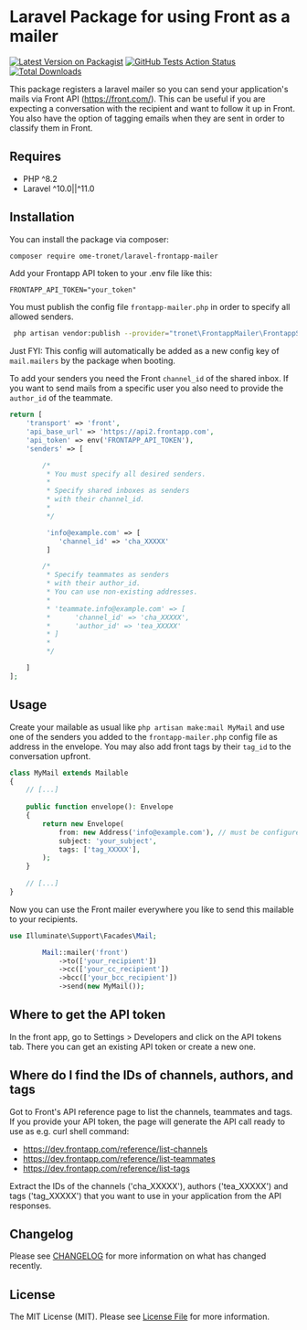 # Laravel Package for using Front as a mailer

[![Latest Version on Packagist](https://img.shields.io/packagist/v/ome-tronet/laravel-frontapp-mailer.svg?style=flat-square)](https://packagist.org/packages/ome-tronet/laravel-frontapp-mailer)
[![GitHub Tests Action Status](https://img.shields.io/github/actions/workflow/status/ome-tronet/laravel-frontapp-mailer/run-tests.yml?branch=main&label=tests&style=flat-square)](https://github.com/ome-tronet/laravel-frontapp-mailer/actions?query=workflow%3Arun-tests+branch%3Amain)
[![Total Downloads](https://img.shields.io/packagist/dt/ome-tronet/laravel-frontapp-mailer.svg?style=flat-square)](https://packagist.org/packages/ome-tronet/laravel-frontapp-mailer)

This package registers a laravel mailer so you can send your application's mails via Front API (https://front.com/). This can be useful if you are expecting a conversation with the recipient and want to follow it up in Front. You also have the option of tagging emails when they are sent in order to classify them in Front.

## Requires

- PHP ^8.2
- Laravel ^10.0||^11.0

## Installation

You can install the package via composer:

```bash
composer require ome-tronet/laravel-frontapp-mailer
```
Add your Frontapp API token to your .env file like this:

```dotenv
FRONTAPP_API_TOKEN="your_token"
```

You must publish the config file `frontapp-mailer.php` in order to specify all allowed senders.

```bash
 php artisan vendor:publish --provider="tronet\FrontappMailer\FrontappServiceProvider"
```
Just FYI: This config will automatically be added as a new config key of `mail.mailers` by the package when booting.

To add your senders you need the Front `channel_id` of the shared inbox. If you want to send mails from a specific user you also need to provide the `author_id` of the teammate.

```php
return [
    'transport' => 'front',
    'api_base_url' => 'https://api2.frontapp.com',
    'api_token' => env('FRONTAPP_API_TOKEN'),
    'senders' => [

        /*
         * You must specify all desired senders.
         *
         * Specify shared inboxes as senders
         * with their channel_id.
         *
         */

         'info@example.com' => [
            'channel_id' => 'cha_XXXXX'
         ]

        /*
         * Specify teammates as senders
         * with their author_id.
         * You can use non-existing addresses.
         *
         * 'teammate.info@example.com' => [
         *      'channel_id' => 'cha_XXXXX',
         *      'author_id' => 'tea_XXXXX'
         * ]
         *
         */

    ]
];
```

## Usage

Create your mailable as usual like `php artisan make:mail MyMail` and use one of the senders you added to the `frontapp-mailer.php` config file as address in the envelope. You may also add front tags by their `tag_id` to the conversation upfront.

```php
class MyMail extends Mailable
{
    // [...]
    
    public function envelope(): Envelope
    {
        return new Envelope(
            from: new Address('info@example.com'), // must be configured in frontapp-mailer.php
            subject: 'your_subject',
            tags: ['tag_XXXXX'],
        );
    }
    
    // [...]
}
```

Now you can use the Front mailer everywhere you like to send this mailable to your recipients.

```php
use Illuminate\Support\Facades\Mail;

        Mail::mailer('front')
            ->to(['your_recipient']) 
            ->cc(['your_cc_recipient'])
            ->bcc(['your_bcc_recipient'])
            ->send(new MyMail());
```

## Where to get the API token

In the front app, go to Settings > Developers and click on the API tokens tab. There you can get an existing API token or create a new one.

## Where do I find the IDs of channels, authors, and tags

Got to Front's API reference page to list the channels, teammates and tags. If you provide your API token, the page will generate the API call ready to use as e.g. curl shell command:

- https://dev.frontapp.com/reference/list-channels
- https://dev.frontapp.com/reference/list-teammates
- https://dev.frontapp.com/reference/list-tags

Extract the IDs of the channels ('cha_XXXXX'), authors ('tea_XXXXX') and tags ('tag_XXXXX') that you want to use in your application from the API responses.

## Changelog

Please see [CHANGELOG](CHANGELOG.md) for more information on what has changed recently.

## License

The MIT License (MIT). Please see [License File](LICENSE.md) for more information.
